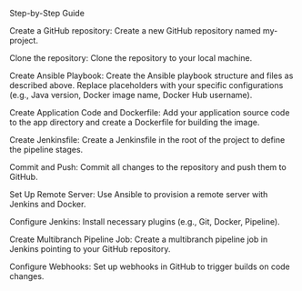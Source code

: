 Step-by-Step Guide

Create a GitHub repository: Create a new GitHub repository named my-project.

Clone the repository: Clone the repository to your local machine.

Create Ansible Playbook: Create the Ansible playbook structure and files as described above. Replace placeholders with your specific configurations (e.g., Java version, Docker image name, Docker Hub username).

Create Application Code and Dockerfile: Add your application source code to the app directory and create a Dockerfile for building the image.

Create Jenkinsfile: Create a Jenkinsfile in the root of the project to define the pipeline stages.

Commit and Push: Commit all changes to the repository and push them to GitHub.

Set Up Remote Server: Use Ansible to provision a remote server with Jenkins and Docker.

Configure Jenkins: Install necessary plugins (e.g., Git, Docker, Pipeline).

Create Multibranch Pipeline Job: Create a multibranch pipeline job in Jenkins pointing to your GitHub repository.

Configure Webhooks: Set up webhooks in GitHub to trigger builds on code changes.
